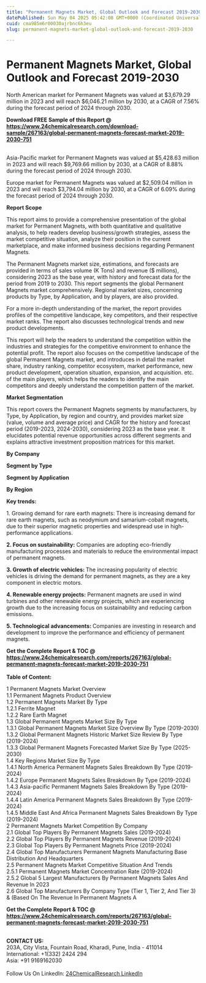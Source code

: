 ```yaml
---
title: "Permanent Magnets Market, Global Outlook and Forecast 2019-2030"
datePublished: Sun May 04 2025 05:42:08 GMT+0000 (Coordinated Universal Time)
cuid: cma985m6r00030ajrbnc6h3eu
slug: permanent-magnets-market-global-outlook-and-forecast-2019-2030

---
```


# Permanent Magnets Market, Global Outlook and Forecast 2019-2030

<p>
</p><p>
North American market for Permanent Magnets was valued at $3,679.29 million in 2023 and will reach $6,046.21 million by 2030, at a CAGR of 7.56% during the forecast period of 2024 through 2030.</p><p>
</p><div><b>Download FREE Sample of this Report @ 
            <a href="https://www.24chemicalresearch.com/download-sample/267163/global-permanent-magnets-forecast-market-2019-2030-751">
            https://www.24chemicalresearch.com/download-sample/267163/global-permanent-magnets-forecast-market-2019-2030-751</a></b></div><br><p>
Asia-Pacific market for Permanent Magnets was valued at $5,428.63 million in 2023 and will reach $9,769.66 million by 2030, at a CAGR of 8.88% during the forecast period of 2024 through 2030.</p><p>
</p><p>
Europe market for Permanent Magnets was valued at $2,509.04 million in 2023 and will reach $3,794.04 million by 2030, at a CAGR of 6.09% during the forecast period of 2024 through 2030.</p><p>
</p><p>
<strong>Report Scope</strong></p><p>
</p><p>
This report aims to provide a comprehensive presentation of the global market for Permanent Magnets, with both quantitative and qualitative analysis, to help readers develop business/growth strategies, assess the market competitive situation, analyze their position in the current marketplace, and make informed business decisions regarding Permanent Magnets.</p><p>
</p><p>
The Permanent Magnets market size, estimations, and forecasts are provided in terms of sales volume (K Tons) and revenue ($ millions), considering 2023 as the base year, with history and forecast data for the period from 2019 to 2030. This report segments the global Permanent Magnets market comprehensively. Regional market sizes, concerning products by Type, by Application, and by players, are also provided.</p><p>
</p><p>
For a more in-depth understanding of the market, the report provides profiles of the competitive landscape, key competitors, and their respective market ranks. The report also discusses technological trends and new product developments.</p><p>
</p><p>
This report will help the readers to understand the competition within the industries and strategies for the competitive environment to enhance the potential profit. The report also focuses on the competitive landscape of the global Permanent Magnets market, and introduces in detail the market share, industry ranking, competitor ecosystem, market performance, new product development, operation situation, expansion, and acquisition. etc. of the main players, which helps the readers to identify the main competitors and deeply understand the competition pattern of the market.</p><p>
</p><p>
<strong>Market Segmentation</strong></p><p>
</p><p>
This report covers the Permanent Magnets segments by manufacturers, by Type, by Application, by region and country, and provides market size (value, volume and average price) and CAGR for the history and forecast period (2019-2023, 2024-2030), considering 2023 as the base year. It elucidates potential revenue opportunities across different segments and explains attractive investment proposition matrices for this market.</p><p>
</p><p>
<strong>By Company</strong>
</p><p>
<strong>Segment by Type</strong></p><p>
</p><p>
<strong>Segment by Application</strong></p><p>
</p><p>
<strong>By Region</strong></p><p>
</p><p>
</p><p>
<strong>Key trends:</strong></p><p>
1. Growing demand for rare earth magnets: There is increasing demand for rare earth magnets, such as neodymium and samarium-cobalt magnets, due to their superior magnetic properties and widespread use in high-performance applications.</p><p>
<strong>2. Focus on sustainability:</strong> Companies are adopting eco-friendly manufacturing processes and materials to reduce the environmental impact of permanent magnets.</p><p>
<strong>3. Growth of electric vehicles: </strong>The increasing popularity of electric vehicles is driving the demand for permanent magnets, as they are a key component in electric motors.</p><p>
<strong>4. Renewable energy projects:</strong> Permanent magnets are used in wind turbines and other renewable energy projects, which are experiencing growth due to the increasing focus on sustainability and reducing carbon emissions.</p><p>
<strong>5. Technological advancements: </strong>Companies are investing in research and development to improve the performance and efficiency of permanent magnets.</p>

<div><b>Get the Complete Report & TOC @ 
            <a href="https://www.24chemicalresearch.com/reports/267163/global-permanent-magnets-forecast-market-2019-2030-751">
            https://www.24chemicalresearch.com/reports/267163/global-permanent-magnets-forecast-market-2019-2030-751</a></b></div><br>
            <b>Table of Content:</b><p>1 Permanent Magnets Market Overview<br />
1.1 Permanent Magnets Product Overview<br />
1.2 Permanent Magnets Market By Type<br />
1.2.1 Ferrite Magnet<br />
1.2.2 Rare Earth Magnet<br />
1.3 Global Permanent Magnets Market Size By Type<br />
1.3.1 Global Permanent Magnets Market Size Overview By Type (2019-2030)<br />
1.3.2 Global Permanent Magnets Historic Market Size Review By Type (2019-2024)<br />
1.3.3 Global Permanent Magnets Forecasted Market Size By Type (2025-2030)<br />
1.4 Key Regions Market Size By Type<br />
1.4.1 North America Permanent Magnets Sales Breakdown By Type (2019-2024)<br />
1.4.2 Europe Permanent Magnets Sales Breakdown By Type (2019-2024)<br />
1.4.3 Asia-pacific Permanent Magnets Sales Breakdown By Type (2019-2024)<br />
1.4.4 Latin America Permanent Magnets Sales Breakdown By Type (2019-2024)<br />
1.4.5 Middle East And Africa Permanent Magnets Sales Breakdown By Type (2019-2024)<br />
2 Permanent Magnets Market Competition By Company<br />
2.1 Global Top Players By Permanent Magnets Sales (2019-2024)<br />
2.2 Global Top Players By Permanent Magnets Revenue (2019-2024)<br />
2.3 Global Top Players By Permanent Magnets Price (2019-2024)<br />
2.4 Global Top Manufacturers Permanent Magnets Manufacturing Base Distribution And Headquarters<br />
2.5 Permanent Magnets Market Competitive Situation And Trends<br />
2.5.1 Permanent Magnets Market Concentration Rate (2019-2024)<br />
2.5.2 Global 5 Largest Manufacturers By Permanent Magnets Sales And Revenue In 2023<br />
2.6 Global Top Manufacturers By Company Type (Tier 1, Tier 2, And Tier 3) & (Based On The Revenue In Permanent Magnets A</p>

<div><b>Get the Complete Report & TOC @ 
            <a href="https://www.24chemicalresearch.com/reports/267163/global-permanent-magnets-forecast-market-2019-2030-751">
            https://www.24chemicalresearch.com/reports/267163/global-permanent-magnets-forecast-market-2019-2030-751</a></b></div><br>

<b>CONTACT US:</b><br>
            203A, City Vista, Fountain Road, Kharadi, Pune, India - 411014<br>
            International: +1(332) 2424 294<br>
            Asia: +91 9169162030 <br><br>
            Follow Us On LinkedIn: <a href="https://www.linkedin.com/company/24chemicalresearch/">24ChemicalResearch LinkedIn</a>